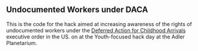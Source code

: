 ## Undocumented Workers under DACA

This is the code for the hack aimed at increasing awareness of the rights of undocumented workers under the [Deferred Action for Childhood Arrivals](http://www.dhs.gov/deferred-action-childhood-arrivals) executive order in the US. on at the Youth-focused hack day at the Adler Planetarium.

